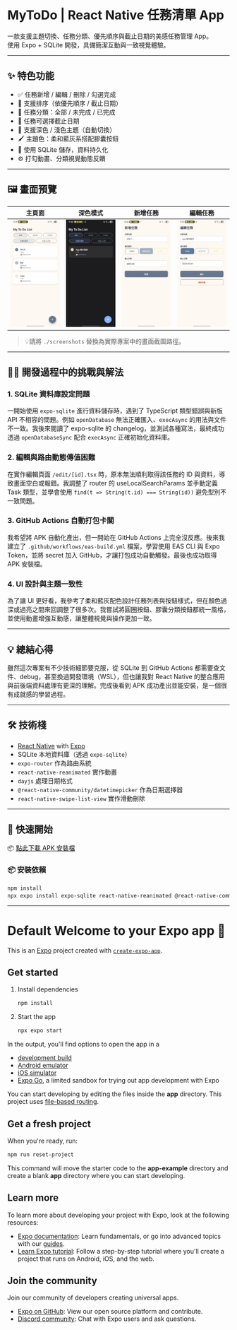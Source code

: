 # MyToDo | React Native 任務清單 App

一款支援主題切換、任務分類、優先順序與截止日期的美感任務管理 App。  
使用 Expo + SQLite 開發，具備簡潔互動與一致視覺體驗。

---

## ✨ 特色功能

- ✅ 任務新增 / 編輯 / 刪除 / 勾選完成
- 🔁 支援排序（依優先順序 / 截止日期）
- 🧩 任務分類：全部 / 未完成 / 已完成
- 📅 任務可選擇截止日期
- 🌙 支援深色 / 淺色主題（自動切換）
- 🖌 主題色：柔和藍灰系搭配膠囊按鈕
- 🧠 使用 SQLite 儲存，資料持久化
- ⚙️ 打勾動畫、分類視覺動態反饋

---

## 🖼 畫面預覽

| 主頁面 | 深色模式 | 新增任務 | 編輯任務 |
|--------|----------|----------|----------|
| ![main](./screenshots/main-light.jpg) | ![dark](./screenshots/main-dark.jpg) | ![add](./screenshots/add.jpg) | ![edit](./screenshots/edit.jpg) |

> 💡請將 `./screenshots` 替換為實際專案中的畫面截圖路徑。

---
## 🙋‍♀️ 開發過程中的挑戰與解法

### 1. SQLite 資料庫設定問題
一開始使用 `expo-sqlite` 進行資料儲存時，遇到了 TypeScript 類型錯誤與新版 API 不相容的問題。例如 `openDatabase` 無法正確匯入、`execAsync` 的用法與文件不一致。我後來閱讀了 expo-sqlite 的 changelog，並測試各種寫法，最終成功透過 `openDatabaseSync` 配合 `execAsync` 正確初始化資料庫。

### 2. 編輯與路由動態傳值困難
在實作編輯頁面 `/edit/[id].tsx` 時，原本無法順利取得該任務的 ID 與資料，導致畫面空白或報錯。我調整了 router 的 useLocalSearchParams 並手動定義 Task 類型，並學會使用 `find(t => String(t.id) === String(id))` 避免型別不一致問題。

### 3. GitHub Actions 自動打包卡關
我希望將 APK 自動化產出，但一開始在 GitHub Actions 上完全沒反應。後來我建立了 `.github/workflows/eas-build.yml` 檔案，學習使用 EAS CLI 與 Expo Token，並將 secret 加入 GitHub，才讓打包成功自動觸發。最後也成功取得 APK 安裝檔。

### 4. UI 設計與主題一致性
為了讓 UI 更好看，我參考了柔和藍灰配色設計任務列表與按鈕樣式，但在顏色過深或過亮之間來回調整了很多次。我嘗試將圓圈按鈕、膠囊分類按鈕都統一風格，並使用動畫增強互動感，讓整體視覺與操作更加一致。

---

## 💡 總結心得

雖然這次專案有不少技術細節要克服，從 SQLite 到 GitHub Actions 都需要查文件、debug，甚至換過開發環境（WSL），但也讓我對 React Native 的整合應用與前後端資料處理有更深的理解。完成後看到 APK 成功產出並能安裝，是一個很有成就感的學習過程。

---

## 🛠 技術棧

- [React Native](https://reactnative.dev/) with [Expo](https://expo.dev/)
- SQLite 本地資料庫（透過 `expo-sqlite`）
- `expo-router` 作為路由系統
- `react-native-reanimated` 實作動畫
- `dayjs` 處理日期格式
- `@react-native-community/datetimepicker` 作為日期選擇器
- `react-native-swipe-list-view` 實作滑動刪除

---

## 🚀 快速開始
📦 [點此下載 APK 安裝檔](https://expo.dev/accounts/asher31892774/projects/MyTodoApp/builds/133d6df8-d529-4cda-ad56-1e7c4dde4a2b)

### 📦 安裝依賴

```bash
npm install
npx expo install expo-sqlite react-native-reanimated @react-native-community/datetimepicker react-native-swipe-list-view dayjs
```

---

# Default Welcome to your Expo app 👋

This is an [Expo](https://expo.dev) project created with [`create-expo-app`](https://www.npmjs.com/package/create-expo-app).

## Get started

1. Install dependencies

   ```bash
   npm install
   ```

2. Start the app

   ```bash
   npx expo start
   ```

In the output, you'll find options to open the app in a

- [development build](https://docs.expo.dev/develop/development-builds/introduction/)
- [Android emulator](https://docs.expo.dev/workflow/android-studio-emulator/)
- [iOS simulator](https://docs.expo.dev/workflow/ios-simulator/)
- [Expo Go](https://expo.dev/go), a limited sandbox for trying out app development with Expo

You can start developing by editing the files inside the **app** directory. This project uses [file-based routing](https://docs.expo.dev/router/introduction).

## Get a fresh project

When you're ready, run:

```bash
npm run reset-project
```

This command will move the starter code to the **app-example** directory and create a blank **app** directory where you can start developing.

## Learn more

To learn more about developing your project with Expo, look at the following resources:

- [Expo documentation](https://docs.expo.dev/): Learn fundamentals, or go into advanced topics with our [guides](https://docs.expo.dev/guides).
- [Learn Expo tutorial](https://docs.expo.dev/tutorial/introduction/): Follow a step-by-step tutorial where you'll create a project that runs on Android, iOS, and the web.

## Join the community

Join our community of developers creating universal apps.

- [Expo on GitHub](https://github.com/expo/expo): View our open source platform and contribute.
- [Discord community](https://chat.expo.dev): Chat with Expo users and ask questions.

